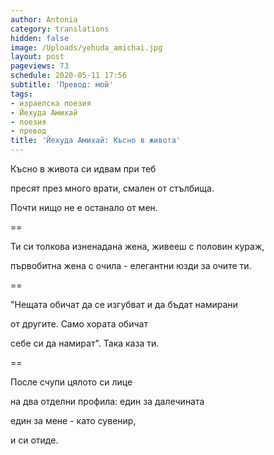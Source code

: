 ```yaml
---
author: Antonia
category: translations
hidden: false
image: /Uploads/yehuda_amichai.jpg
layout: post
pageviews: 73
schedule: 2020-05-11 17:56
subtitle: 'Превод: мой'
tags:
- израелска поезия
- Йехуда Амихай
- поезия
- превод
title: 'Йехуда Амихай: Късно в живота'
---
```


Късно в живота си идвам при теб

пресят през много врати, смален от стълбища.

Почти нищо не е останало от мен.

\==

Ти си толкова изненадана жена, живееш с половин кураж,

първобитна жена с очила - елегантни юзди за очите ти.

\==

"Нещата обичат да се изгубват и да бъдат намирани

от другите. Само хората обичат

себе си да намират". Така каза ти.

\==

После счупи цялото си лице

на два отделни профила: един за далечината

един за мене - като сувенир, 

и си отиде.